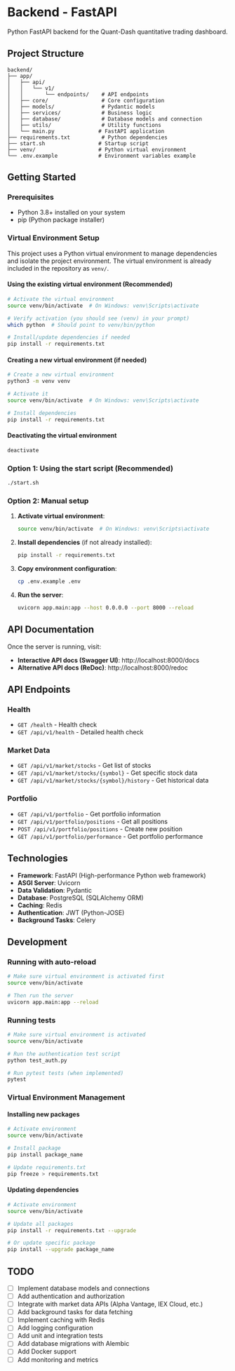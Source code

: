 # Backend - FastAPI

Python FastAPI backend for the Quant-Dash quantitative trading dashboard.

## Project Structure

```
backend/
├── app/
│   ├── api/
│   │   └── v1/
│   │       └── endpoints/    # API endpoints
│   ├── core/                 # Core configuration
│   ├── models/               # Pydantic models
│   ├── services/             # Business logic
│   ├── database/             # Database models and connection
│   ├── utils/                # Utility functions
│   └── main.py              # FastAPI application
├── requirements.txt          # Python dependencies
├── start.sh                 # Startup script
├── venv/                    # Python virtual environment
└── .env.example             # Environment variables example
```

## Getting Started

### Prerequisites
- Python 3.8+ installed on your system
- pip (Python package installer)

### Virtual Environment Setup

This project uses a Python virtual environment to manage dependencies and isolate the project environment. The virtual environment is already included in the repository as `venv/`.

#### Using the existing virtual environment (Recommended)
```bash
# Activate the virtual environment
source venv/bin/activate  # On Windows: venv\Scripts\activate

# Verify activation (you should see (venv) in your prompt)
which python  # Should point to venv/bin/python

# Install/update dependencies if needed
pip install -r requirements.txt
```

#### Creating a new virtual environment (if needed)
```bash
# Create a new virtual environment
python3 -m venv venv

# Activate it
source venv/bin/activate  # On Windows: venv\Scripts\activate

# Install dependencies
pip install -r requirements.txt
```

#### Deactivating the virtual environment
```bash
deactivate
```

### Option 1: Using the start script (Recommended)
```bash
./start.sh
```

### Option 2: Manual setup
1. **Activate virtual environment**:
   ```bash
   source venv/bin/activate  # On Windows: venv\Scripts\activate
   ```

2. **Install dependencies** (if not already installed):
   ```bash
   pip install -r requirements.txt
   ```

3. **Copy environment configuration**:
   ```bash
   cp .env.example .env
   ```

4. **Run the server**:
   ```bash
   uvicorn app.main:app --host 0.0.0.0 --port 8000 --reload
   ```

## API Documentation

Once the server is running, visit:
- **Interactive API docs (Swagger UI)**: http://localhost:8000/docs
- **Alternative API docs (ReDoc)**: http://localhost:8000/redoc

## API Endpoints

### Health
- `GET /health` - Health check
- `GET /api/v1/health` - Detailed health check

### Market Data
- `GET /api/v1/market/stocks` - Get list of stocks
- `GET /api/v1/market/stocks/{symbol}` - Get specific stock data
- `GET /api/v1/market/stocks/{symbol}/history` - Get historical data

### Portfolio
- `GET /api/v1/portfolio` - Get portfolio information
- `GET /api/v1/portfolio/positions` - Get all positions
- `POST /api/v1/portfolio/positions` - Create new position
- `GET /api/v1/portfolio/performance` - Get portfolio performance

## Technologies

- **Framework**: FastAPI (High-performance Python web framework)
- **ASGI Server**: Uvicorn
- **Data Validation**: Pydantic
- **Database**: PostgreSQL (SQLAlchemy ORM)
- **Caching**: Redis
- **Authentication**: JWT (Python-JOSE)
- **Background Tasks**: Celery

## Development

### Running with auto-reload
```bash
# Make sure virtual environment is activated first
source venv/bin/activate

# Then run the server
uvicorn app.main:app --reload
```

### Running tests
```bash
# Make sure virtual environment is activated
source venv/bin/activate

# Run the authentication test script
python test_auth.py

# Run pytest tests (when implemented)
pytest
```

### Virtual Environment Management

#### Installing new packages
```bash
# Activate environment
source venv/bin/activate

# Install package
pip install package_name

# Update requirements.txt
pip freeze > requirements.txt
```

#### Updating dependencies
```bash
# Activate environment
source venv/bin/activate

# Update all packages
pip install -r requirements.txt --upgrade

# Or update specific package
pip install --upgrade package_name
```

## TODO

- [ ] Implement database models and connections
- [ ] Add authentication and authorization
- [ ] Integrate with market data APIs (Alpha Vantage, IEX Cloud, etc.)
- [ ] Add background tasks for data fetching
- [ ] Implement caching with Redis
- [ ] Add logging configuration
- [ ] Add unit and integration tests
- [ ] Add database migrations with Alembic
- [ ] Add Docker support
- [ ] Add monitoring and metrics
